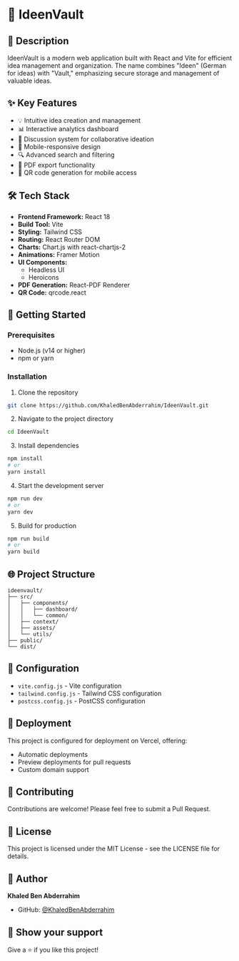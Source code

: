 # 🚀 IdeenVault

## 📝 Description
IdeenVault is a modern web application built with React and Vite for efficient idea management and organization. The name combines "Ideen" (German for ideas) with "Vault," emphasizing secure storage and management of valuable ideas.

## ✨ Key Features
- 💡 Intuitive idea creation and management
- 📊 Interactive analytics dashboard
- 💬 Discussion system for collaborative ideation
- 📱 Mobile-responsive design
- 🔍 Advanced search and filtering
- 📄 PDF export functionality
- 📱 QR code generation for mobile access

## 🛠️ Tech Stack
- **Frontend Framework:** React 18
- **Build Tool:** Vite
- **Styling:** Tailwind CSS
- **Routing:** React Router DOM
- **Charts:** Chart.js with react-chartjs-2
- **Animations:** Framer Motion
- **UI Components:** 
  - Headless UI
  - Heroicons
- **PDF Generation:** React-PDF Renderer
- **QR Code:** qrcode.react

## 🚀 Getting Started

### Prerequisites
- Node.js (v14 or higher)
- npm or yarn

### Installation

1. Clone the repository
```bash
git clone https://github.com/KhaledBenAbderrahim/IdeenVault.git
```

2. Navigate to the project directory
```bash
cd IdeenVault
```

3. Install dependencies
```bash
npm install
# or
yarn install
```

4. Start the development server
```bash
npm run dev
# or
yarn dev
```

5. Build for production
```bash
npm run build
# or
yarn build
```

## 🌐 Project Structure
```
ideenvault/
├── src/
│   ├── components/
│   │   ├── dashboard/
│   │   └── common/
│   ├── context/
│   ├── assets/
│   └── utils/
├── public/
└── dist/
```

## 🔧 Configuration
- `vite.config.js` - Vite configuration
- `tailwind.config.js` - Tailwind CSS configuration
- `postcss.config.js` - PostCSS configuration

## 🚀 Deployment
This project is configured for deployment on Vercel, offering:
- Automatic deployments
- Preview deployments for pull requests
- Custom domain support

## 🤝 Contributing
Contributions are welcome! Please feel free to submit a Pull Request.

## 📝 License
This project is licensed under the MIT License - see the LICENSE file for details.

## 👤 Author
**Khaled Ben Abderrahim**
- GitHub: [@KhaledBenAbderrahim](https://github.com/KhaledBenAbderrahim)

## 🌟 Show your support
Give a ⭐️ if you like this project!
